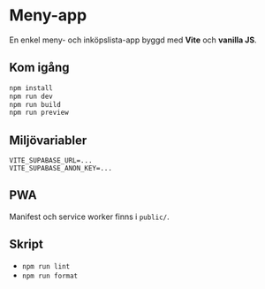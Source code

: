 # Meny-app

En enkel meny- och inköpslista-app byggd med **Vite** och **vanilla JS**.

## Kom igång

```bash
npm install
npm run dev
npm run build
npm run preview
```

## Miljövariabler

```
VITE_SUPABASE_URL=...
VITE_SUPABASE_ANON_KEY=...
```

## PWA

Manifest och service worker finns i `public/`.

## Skript

- `npm run lint`
- `npm run format`
